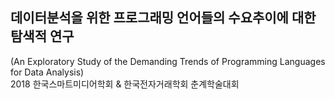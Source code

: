 ## 데이터분석을 위한 프로그래밍 언어들의 수요추이에 대한 탐색적 연구
(An Exploratory Study of the Demanding Trends of Programming Languages for Data Analysis) <br>
2018 한국스마트미디어학회 &amp; 한국전자거래학회 춘계학술대회 <br>
